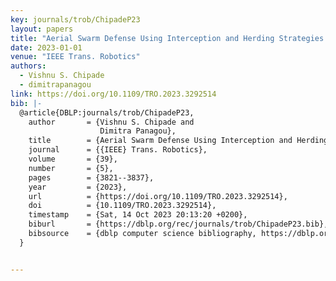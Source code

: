 ```yaml
---
key: journals/trob/ChipadeP23
layout: papers
title: "Aerial Swarm Defense Using Interception and Herding Strategies."
date: 2023-01-01
venue: "IEEE Trans. Robotics"
authors:
  - Vishnu S. Chipade
  - dimitrapanagou
link: https://doi.org/10.1109/TRO.2023.3292514
bib: |-
  @article{DBLP:journals/trob/ChipadeP23,
    author       = {Vishnu S. Chipade and
                    Dimitra Panagou},
    title        = {Aerial Swarm Defense Using Interception and Herding Strategies},
    journal      = {{IEEE} Trans. Robotics},
    volume       = {39},
    number       = {5},
    pages        = {3821--3837},
    year         = {2023},
    url          = {https://doi.org/10.1109/TRO.2023.3292514},
    doi          = {10.1109/TRO.2023.3292514},
    timestamp    = {Sat, 14 Oct 2023 20:13:20 +0200},
    biburl       = {https://dblp.org/rec/journals/trob/ChipadeP23.bib},
    bibsource    = {dblp computer science bibliography, https://dblp.org}
  }


---
```


